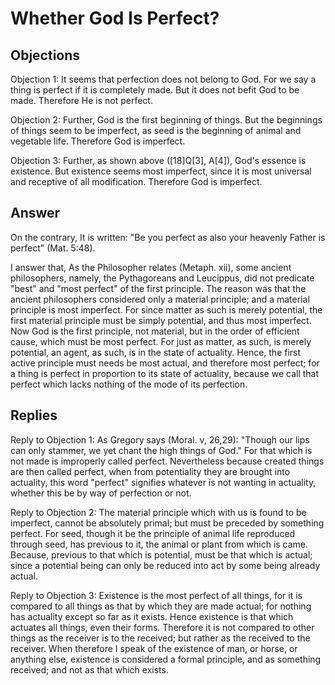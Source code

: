 # Whether God Is Perfect?

## Objections

Objection 1: It seems that perfection does not belong to God. For we say a thing is perfect if it is completely made. But it does not befit God to be made. Therefore He is not perfect.

Objection 2: Further, God is the first beginning of things. But the beginnings of things seem to be imperfect, as seed is the beginning of animal and vegetable life. Therefore God is imperfect.

Objection 3: Further, as shown above ([18]Q[3], A[4]), God's essence is existence. But existence seems most imperfect, since it is most universal and receptive of all modification. Therefore God is imperfect.

## Answer

On the contrary, It is written: "Be you perfect as also your heavenly Father is perfect" (Mat. 5:48).

I answer that, As the Philosopher relates (Metaph. xii), some ancient philosophers, namely, the Pythagoreans and Leucippus, did not predicate "best" and "most perfect" of the first principle. The reason was that the ancient philosophers considered only a material principle; and a material principle is most imperfect. For since matter as such is merely potential, the first material principle must be simply potential, and thus most imperfect. Now God is the first principle, not material, but in the order of efficient cause, which must be most perfect. For just as matter, as such, is merely potential, an agent, as such, is in the state of actuality. Hence, the first active principle must needs be most actual, and therefore most perfect; for a thing is perfect in proportion to its state of actuality, because we call that perfect which lacks nothing of the mode of its perfection.

## Replies

Reply to Objection 1: As Gregory says (Moral. v, 26,29): "Though our lips can only stammer, we yet chant the high things of God." For that which is not made is improperly called perfect. Nevertheless because created things are then called perfect, when from potentiality they are brought into actuality, this word "perfect" signifies whatever is not wanting in actuality, whether this be by way of perfection or not.

Reply to Objection 2: The material principle which with us is found to be imperfect, cannot be absolutely primal; but must be preceded by something perfect. For seed, though it be the principle of animal life reproduced through seed, has previous to it, the animal or plant from which is came. Because, previous to that which is potential, must be that which is actual; since a potential being can only be reduced into act by some being already actual.

Reply to Objection 3: Existence is the most perfect of all things, for it is compared to all things as that by which they are made actual; for nothing has actuality except so far as it exists. Hence existence is that which actuates all things, even their forms. Therefore it is not compared to other things as the receiver is to the received; but rather as the received to the receiver. When therefore I speak of the existence of man, or horse, or anything else, existence is considered a formal principle, and as something received; and not as that which exists.